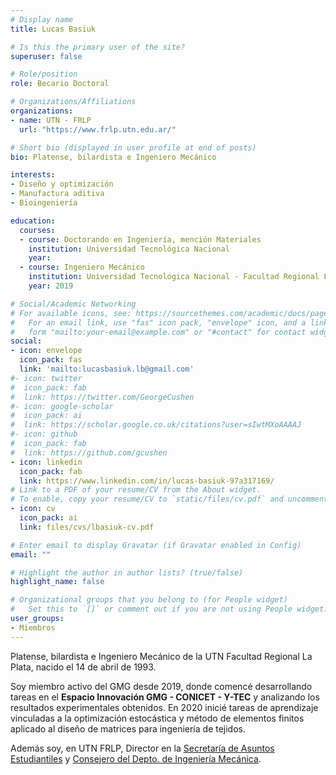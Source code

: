 ```yaml
---
# Display name
title: Lucas Basiuk

# Is this the primary user of the site?
superuser: false

# Role/position
role: Becario Doctoral

# Organizations/Affiliations
organizations:
- name: UTN - FRLP
  url: "https://www.frlp.utn.edu.ar/"

# Short bio (displayed in user profile at end of posts)
bio: Platense, bilardista e Ingeniero Mecánico

interests:
- Diseño y optimización
- Manufactura aditiva
- Bioingeniería

education:
  courses:
  - course: Doctorando en Ingeniería, mención Materiales
    institution: Universidad Tecnológica Nacional
    year:
  - course: Ingeniero Mecánico
    institution: Universidad Tecnológica Nacional - Facultad Regional La Plata
    year: 2019

# Social/Academic Networking
# For available icons, see: https://sourcethemes.com/academic/docs/page-builder/#icons
#   For an email link, use "fas" icon pack, "envelope" icon, and a link in the
#   form "mailto:your-email@example.com" or "#contact" for contact widget.
social:
- icon: envelope
  icon_pack: fas
  link: 'mailto:lucasbasiuk.lb@gmail.com'
#- icon: twitter
#  icon_pack: fab
#  link: https://twitter.com/GeorgeCushen
#- icon: google-scholar
#  icon_pack: ai
#  link: https://scholar.google.co.uk/citations?user=sIwtMXoAAAAJ
#- icon: github
#  icon_pack: fab
#  link: https://github.com/gcushen
- icon: linkedin
  icon_pack: fab
  link: https://www.linkedin.com/in/lucas-basiuk-97a317169/
# Link to a PDF of your resume/CV from the About widget.
# To enable, copy your resume/CV to `static/files/cv.pdf` and uncomment the lines below.
- icon: cv
  icon_pack: ai
  link: files/cvs/lbasiuk-cv.pdf

# Enter email to display Gravatar (if Gravatar enabled in Config)
email: ""

# Highlight the author in author lists? (true/false)
highlight_name: false

# Organizational groups that you belong to (for People widget)
#   Set this to `[]` or comment out if you are not using People widget.
user_groups:
- Miembros
---
```


Platense, bilardista e Ingeniero Mecánico de la UTN Facultad Regional La Plata, nacido el 14 de
abril de 1993.

Soy miembro activo del GMG desde 2019, donde comencé desarrollando tareas en el **Espacio
Innovación GMG - CONICET - Y-TEC** y analizando los resultados experimentales obtenidos. En 2020
inicié tareas de aprendizaje vinculadas a la optimización estocástica y método de elementos
finitos aplicado al diseño de matrices para ingeniería de tejidos.<br>

Además soy, en UTN FRLP, Director en la [Secretaría de Asuntos Estudiantiles][1] y
[Consejero del Depto. de Ingeniería Mecánica][2].

[1]: https://www.frlp.utn.edu.ar/sec-asuntos-estudiantiles
[2]: https://www.instagram.com/consejerosdemecanica/?hl=en
